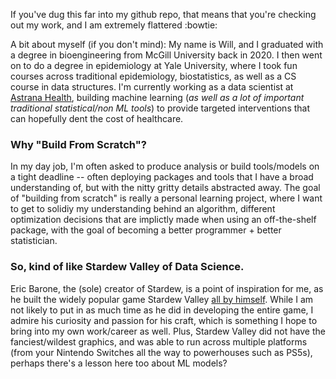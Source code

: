 If you've dug this far into my github repo, that means that you're checking out my work, and I am extremely flattered :bowtie:

A bit about myself (if you don't mind): 
My name is Will, and I graduated with a degree in bioengineering from McGill University back in 2020. I then went on to do a degree in epidemiology at Yale University, where I took fun courses across traditional epidemiology, biostatistics, as well as a CS course in data structures. I'm currently working as a data scientist at [Astrana Health](https://www.astranahealth.com), building machine learning (*as well as a lot of important traditional statistical/non ML tools*) to provide targeted interventions that can hopefully dent the cost of healthcare. 

### Why "Build From Scratch"?
In my day job, I'm often asked to produce analysis or build tools/models on a tight deadline -- often deploying packages and tools that I have a broad understanding of, but with the nitty gritty details abstracted away. The goal of "building from scratch" is really a personal learning project, where I want to get to solidiy my understanding behind an algorithm, different optimization decisions that are implictly made when using an off-the-shelf package, with the goal of becoming a better programmer + better statistician.

### So, kind of like Stardew Valley of Data Science.
Eric Barone, the (sole) creator of Stardew, is a point of inspiration for me, as he built the widely popular game Stardew Valley [all by himself](https://www.shortform.com/blog/how-was-stardew-valley-made/#:~:text=Did%20one%20person%20really%20create,to%2015%20hours%20a%20day.). While I am not likely to put in as much time as he did in developing the entire game, I admire his curiosity and passion for his craft, which is something I hope to bring into my own work/career as well. Plus, Stardew Valley did not have the fanciest/wildest graphics, and was able to run across multiple platforms (from your Nintendo Switches all the way to powerhouses such as PS5s), perhaps there's a lesson here too about ML models?
